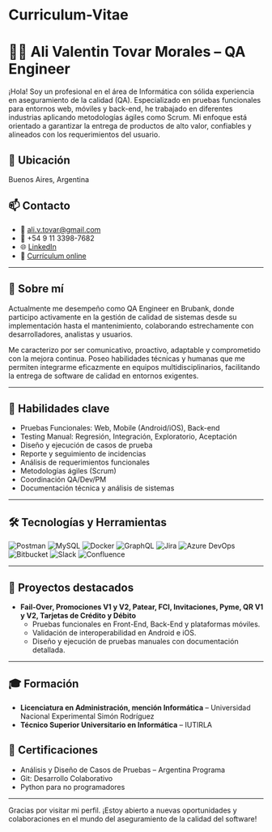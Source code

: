 # Curriculum-Vitae

# 👨‍💻 Ali Valentin Tovar Morales – QA Engineer

¡Hola! Soy un profesional en el área de Informática con sólida experiencia en aseguramiento de la calidad (QA). Especializado en pruebas funcionales para entornos web, móviles y back-end, he trabajado en diferentes industrias aplicando metodologías ágiles como Scrum. Mi enfoque está orientado a garantizar la entrega de productos de alto valor, confiables y alineados con los requerimientos del usuario.

## 📍 Ubicación
Buenos Aires, Argentina

## 📫 Contacto
- 📧 ali.v.tovar@gmail.com  
- 📱 +54 9 11 3398-7682  
- 🌐 [LinkedIn](https://www.linkedin.com/in/ali-v-tovar)  
- 💼 [Currículum online](https://avtovar.github.io/Curriculum-Vitae/)

---

## 🧠 Sobre mí

Actualmente me desempeño como QA Engineer en Brubank, donde participo activamente en la gestión de calidad de sistemas desde su implementación hasta el mantenimiento, colaborando estrechamente con desarrolladores, analistas y usuarios.

Me caracterizo por ser comunicativo, proactivo, adaptable y comprometido con la mejora continua. Poseo habilidades técnicas y humanas que me permiten integrarme eficazmente en equipos multidisciplinarios, facilitando la entrega de software de calidad en entornos exigentes.

---

## 🔧 Habilidades clave

- Pruebas Funcionales: Web, Mobile (Android/iOS), Back-end
- Testing Manual: Regresión, Integración, Exploratorio, Aceptación
- Diseño y ejecución de casos de prueba
- Reporte y seguimiento de incidencias
- Análisis de requerimientos funcionales
- Metodologías ágiles (Scrum)
- Coordinación QA/Dev/PM
- Documentación técnica y análisis de sistemas

---

## 🛠️ Tecnologías y Herramientas

![Postman](https://img.shields.io/badge/Postman-FF6C37?style=flat&logo=postman&logoColor=white)
![MySQL](https://img.shields.io/badge/MySQL-4479A1?style=flat&logo=mysql&logoColor=white)
![Docker](https://img.shields.io/badge/Docker-2496ED?style=flat&logo=docker&logoColor=white)
![GraphQL](https://img.shields.io/badge/GraphQL-E10098?style=flat&logo=graphql&logoColor=white)
![Jira](https://img.shields.io/badge/Jira-0052CC?style=flat&logo=jira&logoColor=white)
![Azure DevOps](https://img.shields.io/badge/Azure_DevOps-0078D7?style=flat&logo=azuredevops&logoColor=white)
![Bitbucket](https://img.shields.io/badge/Bitbucket-0052CC?style=flat&logo=bitbucket&logoColor=white)
![Slack](https://img.shields.io/badge/Slack-4A154B?style=flat&logo=slack&logoColor=white)
![Confluence](https://img.shields.io/badge/Confluence-172B4D?style=flat&logo=confluence&logoColor=white)

---

## 🧪 Proyectos destacados

- **Fail-Over, Promociones V1 y V2, Patear, FCI, Invitaciones, Pyme, QR V1 y V2, Tarjetas de Crédito y Débito**
  - Pruebas funcionales en Front-End, Back-End y plataformas móviles.
  - Validación de interoperabilidad en Android e iOS.
  - Diseño y ejecución de pruebas manuales con documentación detallada.

---

## 🎓 Formación

- **Licenciatura en Administración, mención Informática** – Universidad Nacional Experimental Simón Rodríguez  
- **Técnico Superior Universitario en Informática** – IUTIRLA  

## 📜 Certificaciones

- Análisis y Diseño de Casos de Pruebas – Argentina Programa
- Git: Desarrollo Colaborativo
- Python para no programadores

---

Gracias por visitar mi perfil. ¡Estoy abierto a nuevas oportunidades y colaboraciones en el mundo del aseguramiento de la calidad del software!
